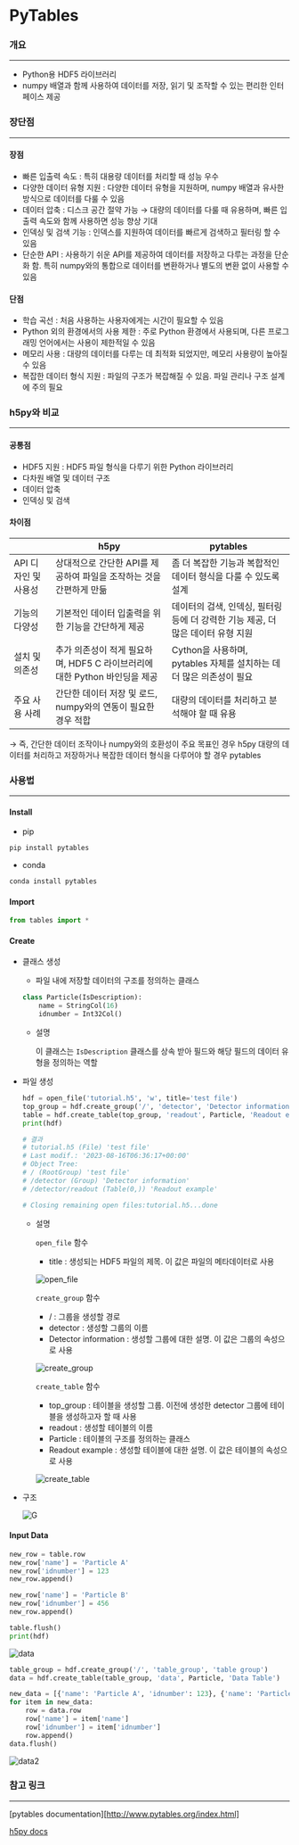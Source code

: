 # PyTables

### 개요

------

- Python용 HDF5 라이브러리
- numpy 배열과 함께 사용하여 데이터를 저장, 읽기 및 조작할 수 있는 편리한 인터페이스 제공

### 장단점

---

#### 장점

- 빠른 입출력 속도 : 특히 대용량 데이터를 처리할 때 성능 우수
- 다양한 데이터 유형 지원 : 다양한 데이터 유형을 지원하며, numpy 배열과 유사한 방식으로 데이터를 다룰 수 있음
- 데이터 압축 : 디스크 공간 절약 가능 → 대량의 데이터를 다룰 때 유용하며, 빠른 입출력 속도와 함께 사용하면 성능 향상 기대
- 인덱싱 및 검색 기능 : 인덱스를 지원하여 데이터를 빠르게 검색하고 필터링 할 수 있음
- 단순한 API : 사용하기 쉬운 API를 제공하여 데이터를 저장하고 다루는 과정을 단순화 함. 특히 numpy와의 통합으로 데이터를 변환하거나 별도의 변환 없이 사용할 수 있음

#### 단점

- 학습 곡선 : 처음 사용하는 사용자에게는 시간이 필요할 수 있음
- Python 외의 환경에서의 사용 제한 : 주로 Python 환경에서 사용되며, 다른 프로그래밍 언어에서는 사용이 제한적일 수 있음
- 메모리 사용 : 대량의 데이터를 다루는 데 최적화 되었지만, 메모리 사용량이 높아질 수 있음
- 복잡한 데이터 형식 지원 : 파일의 구조가 복잡해질 수 있음. 파일 관리나 구조 설계에 주의 필요

### h5py와 비교

---

#### 공통점

- HDF5 지원 : HDF5 파일 형식을 다루기 위한 Python 라이브러리
- 다차원 배열 및 데이터 구조
- 데이터 압축
- 인덱싱 및 검색

####  차이점

|                      | h5py                                                         | pytables                                                     |
| -------------------- | ------------------------------------------------------------ | ------------------------------------------------------------ |
| API 디자인 및 사용성 | 상대적으로 간단한 API를 제공하여 파일을 조작하는 것을 간편하게 만듦 | 좀 더 복잡한 기능과 복합적인 데이터 형식을 다룰 수 있도록 설계 |
| 기능의 다양성        | 기본적인 데이터 입출력을 위한 기능을 간단하게 제공           | 데이터의 검색, 인덱싱, 필터링 등에 더 강력한 기능 제공, 더 많은 데이터 유형 지원 |
| 설치 및 의존성       | 추가 의존성이 적게 필요하며, HDF5 C 라이브러리에 대한 Python 바인딩을 제공 | Cython을 사용하며, pytables 자체를 설치하는 데 더 많은 의존성이 필요 |
| 주요 사용 사례       | 간단한 데이터 저장 및 로드, numpy와의 연동이 필요한 경우 적합 | 대량의 데이터를 처리하고 분석해야 할 때 유용                 |

→ 즉, 간단한 데이터 조작이나 numpy와의 호환성이 주요 목표인 경우 h5py 대량의 데이터를 처리하고 저장하거나 복잡한 데이터 형식을 다루어야 할 경우 pytables

### 사용법

---

#### Install

- pip

```bash
pip install pytables
```

- conda

```bash
conda install pytables
```

#### Import

```python
from tables import *
```

#### Create

- 클래스 생성

    - 파일 내에 저장할 데이터의 구조를 정의하는 클래스

    ```python
    class Particle(IsDescription):
        name = StringCol(16)
        idnumber = Int32Col()
    ```

    - 설명

        이 클래스는 `IsDescription` 클래스를 상속 받아 필드와 해당 필드의 데이터 유형을 정의하는 역할

- 파일 생성

    ```python
    hdf = open_file('tutorial.h5', 'w', title='test file')
    top_group = hdf.create_group('/', 'detector', 'Detector information')
    table = hdf.create_table(top_group, 'readout', Particle, 'Readout example')
    print(hdf)
    
    # 결과
    # tutorial.h5 (File) 'test file'
    # Last modif.: '2023-08-16T06:36:17+00:00'
    # Object Tree:
    # / (RootGroup) 'test file'
    # /detector (Group) 'Detector information'
    # /detector/readout (Table(0,)) 'Readout example'
    
    # Closing remaining open files:tutorial.h5...done
    ```

    - 설명

        `open_file` 함수

        - title : 생성되는 HDF5 파일의 제목. 이 값은 파일의 메타데이터로 사용

        ![open_file](PyTables.assets/open_file.jpg)

        `create_group` 함수

        - / : 그룹을 생성할 경로
        - detector : 생성할 그룹의 이름
        - Detector information : 생성할 그룹에 대한 설명. 이 값은 그룹의 속성으로 사용

        ![create_group](PyTables.assets/create_group.jpg)

        `create_table` 함수

        - top_group : 테이블을 생성할 그룹. 이전에 생성한 detector 그룹에 테이블을 생성하고자 할 때 사용
        - readout : 생성할 테이블의 이름
        - Particle : 테이블의 구조를 정의하는 클래스
        - Readout example : 생성할 테이블에 대한 설명. 이 값은 테이블의 속성으로 사용

        ![create_table](PyTables.assets/create_table.jpg)

- 구조

    ![G](PyTables.assets/G.jpg)

#### Input Data

```python
new_row = table.row
new_row['name'] = 'Particle A'
new_row['idnumber'] = 123
new_row.append()

new_row['name'] = 'Particle B'
new_row['idnumber'] = 456
new_row.append()

table.flush()
print(hdf)
```

![data](PyTables.assets/data.jpg)

```python
table_group = hdf.create_group('/', 'table_group', 'table group')
data = hdf.create_table(table_group, 'data', Particle, 'Data Table')

new_data = [{'name': 'Particle A', 'idnumber': 123}, {'name': 'Particle B', 'idnumber': 456}]
for item in new_data:
    row = data.row
    row['name'] = item['name']
    row['idnumber'] = item['idnumber']
    row.append()
data.flush()
```

![data2](PyTables.assets/data2.jpg)

### 참고 링크

----

[pytables documentation][http://www.pytables.org/index.html]

[h5py docs](https://docs.h5py.org/en/stable/index.html)

